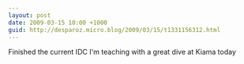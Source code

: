 ```yaml
---
layout: post
date: 2009-03-15 10:00 +1000
guid: http://desparoz.micro.blog/2009/03/15/t1331156312.html
---
```

Finished the current IDC I'm teaching with a great dive at Kiama today
